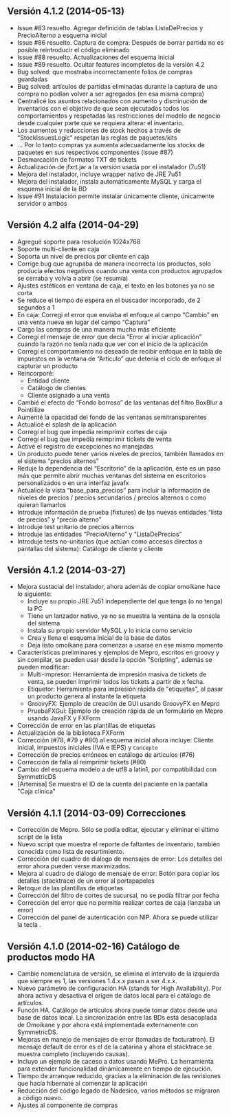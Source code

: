 ## Versión 4.1.2 (2014-05-13)

- Issue #83 resuelto. Agregar definición de tablas ListaDePrecios y PrecioAlterno a esquema inicial
- Issue #86 resuelto. Captura de compra: Después de borrar partida no es posible reintroducir el código eliminado
- Issue #88 resuelto. Actualizaciones del esquema inicial
- Issue #89 resuelto. Ocultar features incompletos de la versión 4.2
- Bug solved: que mostraba incorrectamente folios de compras guardadas
- Bug solved: artículos de partidas eliminadas durante la captura de
una compra no podían volver a ser agregados (en esa misma compra)
- Centralicé los asuntos relacionados con aumento y disminución de
inventarios con el objetivo de que sean ejecutados todos los
comportamientos y respetadas las restricciones del modelo de negocio
desde cualquier parte que se requiera alterar el inventario.
- Los aumentos y reducciones de stock hechos a través de
“StockIssuesLogic” respetan las reglas de paquetes/kits
- ... Por lo tanto compras ya aumenta adecuadamente los stocks de
paquetes en sus respectivos componentes (issue #87)
- Desmarcación de formatos TXT de tickets
- Actualización de jfxrt.jar a la versión usada por el instalador (7u51)
- Mejora del instalador, incluye wrapper nativo de JRE 7u51
- Mejora del instalador, instala automáticamente MySQL y carga el
esquema inicial de la BD
- Issue #91 Instalación permite instalar únicamente cliente, únicamente servidor o ambos


## Versión 4.2 alfa (2014-04-29)

- Agregué soporte para resolución 1024x768
- Soporte multi-cliente en caja
- Soporta un nivel de precios por cliente en caja
- Corrige bug que agrupaba de manera incorrecta los productos, solo producía efectos negativos cuando una venta con productos agrupados se cerraba y volvía a abrir (se resumía)
- Ajustes estéticos en ventana de caja, el texto en los botones ya no se corta
- Se reduce el tiempo de espera en el buscador incorporado, de 2 segundos a 1
- En caja: Corregí el error que enviaba el enfoque al campo “Cambio” en una venta nueva en lugar del campo “Captura”
- Cargo las compras de una manera mucho más eficiente
- Corregí el mensaje de error que decía “Error al iniciar aplicación” cuando la razón no tenía nada que ver con el inicio de la aplicación
- Corregí el comportamiento no deseado de recibir enfoque en la tabla de impuestos en la ventana de “Artículo” que detenía el ciclo de enfoque al capturar un producto
- Reincorporé:
  - Entidad cliente
  - Catálogo de clientes
  - Cliente asignado a una venta
- Cambié el efecto de “Fondo borroso” de las ventanas del filtro BoxBlur a Pointillize
- Aumenté la opacidad del fondo de las ventanas semitransparentes
- Actualicé el splash de la aplicación
- Corregí el bug que impedía reimprimir cortes de caja
- Corregí el bug que impedía reimprimir tickets de venta
- Activé el registro de excepciones no manejadas
- Un producto puede tener varios niveles de precios, también llamados en el sistema “precios alternos”
- Reduje la dependencia del “Escritorio” de la aplicación, éste es un paso más que permite abrir muchas ventanas del sistema en escritorios personalizados o en una interfaz javafx
- Actualicé la vista “base_para_precios” para incluir la información de niveles de precios / precios secundarios / precios alternos o como quieran llamarlos
- Introduje información de prueba (fixtures) de las nuevas entidades “lista de precios” y “precio alterno”
- Introduje test unitario de precios alternos
- Introduje las entidades “PrecioAlterno” y “ListaDePrecios”
- Introduje tests no-unitarios (que actúan como accesos directos a pantallas del sistema): Catálogo de cliente y cliente

## Versión 4.1.2 (2014-03-27)

- Mejora sustacial del instalador, ahora además de copiar omoikane hace lo siguiente:
  - Incluye su propio JRE 7u51 independiente del que tenga (o no tenga) la PC
  - Tiene un lanzador nativo, ya no se muestra la ventana de la consola del sistema
  - Instala su propio servidor MySQL y lo inicia como servicio
  - Crea y llena el esquema inicial de la base de datos
  - Deja listo omoikane para comenzar a usarse en ese mismo momento 
- Características preliminares y ejemplos de Mepro, escritos en groovy y sin compilar, se pueden usar desde la opción "Scripting", además se pueden modificar:
  - Multi-impresor: Herramienta de impresión masiva de tickets de venta, se pueden imprimir todos los tickets a partir de x fecha.
  - Etiquetor: Herramienta para impresión rápida de "etiquetas", al pasar un producto genera al instante la etiqueta
  - GroovyFX: Ejemplo de creación de GUI usando GroovyFX en Mepro
  - PruebaFXGui: Ejemplo de creación rápida de un formulario en Mepro usando JavaFX y FXForm
- Corrección de error en las plantillas de etiquetas
- Actualización de la biblioteca FXForm
- Corrección (#78, #79 y #80) al esquema inicial ahora incluye: Cliente inicial, impuestos iniciales (IVA e IEPS) y `Concepto`
- Corrección de precios erróneos en catálogo de artículos (#76)
- Corrección de falla al reimprimir tickets (#80)
- Cambio del esquema modelo a de utf8 a latin1, por compatibilidad con SymmetricDS
- [Artemisa] Se muestra el ID de la cuenta del paciente en la pantalla "Caja clínica"		

## Versión 4.1.1 (2014-03-09) Correcciones

- Corrección de Mepro. Sólo se podía editar, ejecutar y eliminar el último script de la lista
- Nuevo script que muestra el reporte de faltantes de inventario, también conocida como lista de resurtimiento.
- Corrección del cuadro de diálogo de mensajes de error: Los detalles del error ahora pueden verse maximizados.
- Mejora al cuadro de diálogo de mensaje de error: Botón para copiar los detalles (stacktrace) de un error al portapapeles
- Retoque de las plantillas de etiquetas
- Corrección del filtro de cortes de sucursal, no se podía filtrar por fecha
- Corrección del error que no permitía realizar cortes de caja (lanzaba un error)
- Corrección del panel de autenticación con NIP. Ahora se puede utilizar la tecla <Enter>.

## Versión 4.1.0 (2014-02-16) Catálogo de productos modo HA

- Cambie nomenclatura de versión, se elimina el intervalo de la
izquierda que siempre es 1, las versiones 1.4.x.x pasan a ser 4.x.x.
- Nuevo parámetro de configuración HA (stands for High Availability).
Por ahora activa y desactiva el origen de datos local para el catálogo
de artículos.
- Funcón HA. Catálogo de artículos ahora puede tomar datos desde una
base de datos local. La sincronización entre las BDs está desacoplada
de Omoikane y por ahora está implementada externamente con SymmetricDS.
- Mejoras en manejo de mensajes de error (tomadas de facturatron). El
mensaje default de error es el de la catarina y ahora el stacktrace se
muestra completo (incluyendo causas).
- Incluyo un ejemplo de caceso a datos usando MePro. La herramienta
para extender funcionalidad dinámicamente en tiempo de ejecución.
- Tiempo de arranque reducido, gracias a la eliminación de las
revisiones que hacía hibernate al comenzar la aplicación
- Reducción del código legado de Nadesico, varios métodos se migraron a
código nuevo.
- Ajustes al componente de compras
